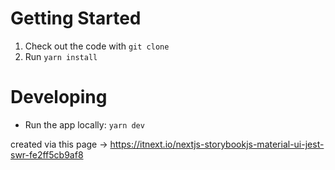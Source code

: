 # Getting Started

 1. Check out the code with `git clone`
 2. Run `yarn install`

# Developing
 - Run the app locally: `yarn dev`

created via this page -> 
    https://itnext.io/nextjs-storybookjs-material-ui-jest-swr-fe2ff5cb9af8